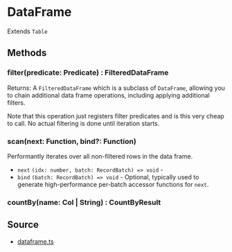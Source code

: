 # DataFrame

Extends `Table`

## Methods

### filter(predicate: Predicate) : FilteredDataFrame

Returns: A `FilteredDataFrame` which is a subclass of `DataFrame`, allowing you to chain additional data frame operations, including applying additional filters.

Note that this operation just registers filter predicates and is this very cheap to call. No actual filtering is done until iteration starts.

### scan(next: Function, bind?: Function)

Performantly iterates over all non-filtered rows in the data frame.

* `next` `(idx: number, batch: RecordBatch) => void` -
* `bind` `(batch: RecordBatch) => void` - Optional, typically used to generate high-performance per-batch accessor functions for `next`.

### countBy(name: Col | String) : CountByResult

## Source

- [dataframe.ts](https://github.com/apache/arrow/blob/maint-0.15.x/js/src/compute/dataframe.ts)
